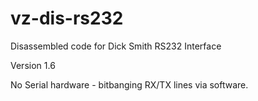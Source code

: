 # vz-dis-rs232
Disassembled code for Dick Smith RS232 Interface

Version 1.6

No Serial hardware - bitbanging RX/TX lines via software.


